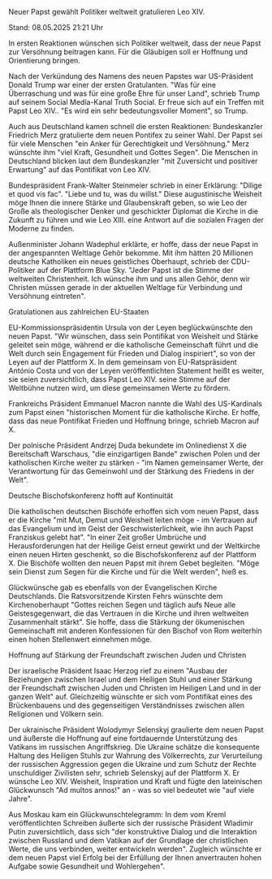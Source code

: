 
Neuer Papst gewählt
Politiker weltweit gratulieren Leo XIV.


Stand: 08.05.2025 21:21 Uhr


In ersten Reaktionen wünschen sich Politiker weltweit, dass der neue Papst zur Versöhnung beitragen kann. Für die Gläubigen soll er Hoffnung und Orientierung bringen. 



Nach der Verkündung des Namens des neuen Papstes war US-Präsident Donald Trump war einer der ersten Gratulanten. "Was für eine Überraschung und was für eine große Ehre für unser Land", schrieb Trump auf seinem Social Media-Kanal Truth Social. Er freue sich auf ein Treffen mit Papst Leo XIV.. "Es wird ein sehr bedeutungsvoller Moment", so Trump.


Auch aus Deutschland kamen schnell die ersten Reaktionen: Bundeskanzler Friedrich Merz gratulierte dem neuen Pontifex zu seiner Wahl. Der Papst sei für viele Menschen "ein Anker für Gerechtigkeit und Versöhnung." Merz wünschte ihm "viel Kraft, Gesundheit und Gottes Segen". Die Menschen in Deutschland blicken laut dem Bundeskanzler "mit Zuversicht und positiver Erwartung" auf das Pontifikat von Leo XIV.


Bundespräsident Frank-Walter Steinmeier schrieb in einer Erklärung: "Dilige et quod vis fac". "Liebe und tu, was du willst." Diese augustinische Weisheit möge Ihnen die innere Stärke und Glaubenskraft geben, so wie Leo der Große als theologischer Denker und geschickter Diplomat die Kirche in die Zukunft zu führen und wie Leo XIII. eine Antwort auf die sozialen Fragen der Moderne zu finden.


Außenminister Johann Wadephul erklärte, er hoffe, dass der neue Papst in der angespannten Weltlage Gehör bekomme. Mit ihm hätten 20 Millionen deutsche Katholiken ein neues geistliches Oberhaupt, schrieb der CDU-Politiker auf der Plattform Blue Sky. "Jeder Papst ist die Stimme der weltweiten Christenheit. Ich wünsche ihm und uns allen Gehör, denn wir Christen müssen gerade in der aktuellen Weltlage für Verbindung und Versöhnung eintreten".

Gratulationen aus zahlreichen EU-Staaten


EU-Kommissionspräsidentin Ursula von der Leyen beglückwünschte den neuen Papst. "Wir wünschen, dass sein Pontifikat von Weisheit und Stärke geleitet sein möge, während er die katholische Gemeinschaft führt und die Welt durch sein Engagement für Frieden und Dialog inspiriert", so von der Leyen auf der Plattform X. In dem gemeinsam von EU-Ratspräsident António Costa und von der Leyen veröffentlichten Statement heißt es weiter, sie seien zuversichtlich, dass Papst Leo XIV. seine Stimme auf der Weltbühne nutzen wird, um diese gemeinsamen Werte zu fördern.


Frankreichs Präsident Emmanuel Macron nannte die Wahl des US-Kardinals zum Papst einen "historischen Moment für die katholische Kirche. Er hoffe, dass das neue Pontifikat Frieden und Hoffnung bringe, schrieb Macron auf X.


Der polnische Präsident Andrzej Duda bekundete im Onlinedienst X die Bereitschaft Warschaus, "die einzigartigen Bande" zwischen Polen und der katholischen Kirche weiter zu stärken - "im Namen gemeinsamer Werte, der Verantwortung für das Gemeinwohl und der Stärkung des Friedens in der Welt".

Deutsche Bischofskonferenz hofft auf Kontinuität


Die katholischen deutschen Bischöfe erhoffen sich vom neuen Papst, dass er die Kirche "mit Mut, Demut und Weisheit leiten möge - im Vertrauen auf das Evangelium und im Geist der Geschwisterlichkeit, wie ihn auch Papst Franziskus gelebt hat". "In einer Zeit großer Umbrüche und Herausforderungen hat der Heilige Geist erneut gewirkt und der Weltkirche einen neuen Hirten geschenkt, so die Bischofskonferenz auf der Plattform X. Die Bischöfe wollten den neuen Papst mit ihrem Gebet begleiten. "Möge sein Dienst zum Segen für die Kirche und für die Welt werden", hieß es.


Glückwünsche gab es ebenfalls von der Evangelischen Kirche Deutschlands. Die Ratsvorsitzende Kirsten Fehrs wünschte dem Kirchenoberhaupt "Gottes reichen Segen und täglich aufs Neue alle Geistesgegenwart, die das Vertrauen in die Kirche und ihren weltweiten Zusammenhalt stärkt". Sie hoffe, dass die Stärkung der ökumenischen Gemeinschaft mit anderen Konfessionen für den Bischof von Rom weiterhin einen hohen Stellenwert einnehmen möge.



Hoffnung auf Stärkung der Freundschaft zwischen Juden und Christen


Der israelische Präsident Isaac Herzog rief zu einem "Ausbau der Beziehungen zwischen Israel und dem Heiligen Stuhl und einer Stärkung der Freundschaft zwischen Juden und Christen im Heiligen Land und in der ganzen Welt" auf. Gleichzeitig wünschte er sich vom Pontifikat eines des Brückenbauens und des gegenseitigen Verständnisses zwischen allen Religionen und Völkern sein.


Der ukrainische Präsident Wolodymyr Selenskyj graulierte dem neuen Papst und äußerste die Hoffnung auf eine fortdauernde Unterstützung des Vatikans im russischen Angriffskrieg. Die Ukraine schätze die konsequente Haltung des Heiligen Stuhls zur Wahrung des Völkerrechts, zur Verurteilung der russischen Aggression gegen die Ukraine und zum Schutz der Rechte unschuldiger Zivilisten sehr, schrieb Selenskyj auf der Plattform X. Er wünsche Leo XIV. Weisheit, Inspiration und Kraft und fügte den lateinischen Glückwunsch "Ad multos annos!" an - was so viel bedeutet wie "auf viele Jahre".


Aus Moskau kam ein Glückwunschtelegramm: In dem vom Kreml veröffentlichten Schreiben äußerte sich der russische Präsident Wladimir Putin zuversichtlich, dass sich "der konstruktive Dialog und die Interaktion zwischen Russland und dem Vatikan auf der Grundlage der christlichen Werte, die uns verbinden, weiter entwickeln werden". Zugleich wünschte er dem neuen Papst viel Erfolg bei der Erfüllung der Ihnen anvertrauten hohen Aufgabe sowie Gesundheit und Wohlergehen".


